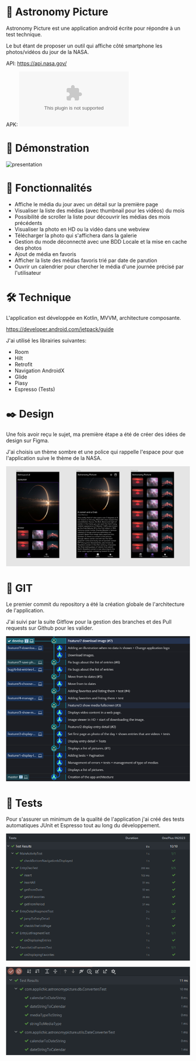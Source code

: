 # 🔭 Astronomy Picture

Astronomy Picture est une application android écrite pour répondre à un test technique.

Le but étant de proposer un outil qui affiche côté smartphone les photos/vidéos du jour de la NASA.

API: https://api.nasa.gov/

APK: ![APK](./medias/astronomy_picture.apk)

# 🎦 Démonstration

![presentation](./medias/demo.gif)

# 🧰 Fonctionnalités

* Affiche le média du jour avec un détail sur la première page
* Visualiser la liste des médias (avec thumbnail pour les vidéos) du mois
* Possibilité de scroller la liste pour découvrir les médias des mois précédents
* Visualiser la photo en HD ou la vidéo dans une webview
* Télécharger la photo qui s'affichera dans la galerie
* Gestion du mode déconnecté avec une BDD Locale et la mise en cache des photos
* Ajout de média en favoris
* Afficher la liste des médias favoris trié par date de parution
* Ouvrir un calendrier pour chercher le média d'une journée précisé par l'utilisateur

# 🛠️ Technique

L'application est développée en Kotlin, MVVM, architecture composante.

https://developer.android.com/jetpack/guide

J'ai utilisé les librairies suivantes:

* Room
* Hilt
* Retrofit
* Navigation AndroidX
* Glide
* Piasy
* Espresso (Tests)

# ✒️ Design

Une fois avoir reçu le sujet, ma première étape a été de créer des idées de design sur Figma.

J'ai choisis un thème sombre et une police qui rappelle l'espace pour que l'application suive le thème de la NASA.

![figma](./medias/figma.png)

# 🔗 GIT

Le premier commit du repository a été la création globale de l'architecture de l'application.

J'ai suivi par la suite Gitflow pour la gestion des branches et des Pull requests sur Github pour les valider.

![GIT](./medias/git.png)

# 🧪 Tests

Pour s'assurer un minimum de la qualité de l'application j'ai créé des tests automatiques JUnit et Espresso tout au long du développement.

![espresso](./medias/test_espresso.png)

![junit](./medias/junit.png)

